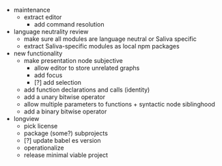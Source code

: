 * maintenance
  * extract editor
    * add command resolution
* language neutrality review
  * make sure all modules are language neutral or Saliva specific
  * extract Saliva-specific modules as local npm packages
* new functionality
  * make presentation node subjective
    * allow editor to store unrelated graphs
    * add focus
    * [?] add selection
  * add function declarations and calls (identity)
  * add a unary bitwise operator
  * allow multiple parameters to functions + syntactic node siblinghood
  * add a binary bitwise operator
* longview
  * pick license
  * package (some?) subprojects
  * [?] update babel es version
  * operationalize
  * release minimal viable project

